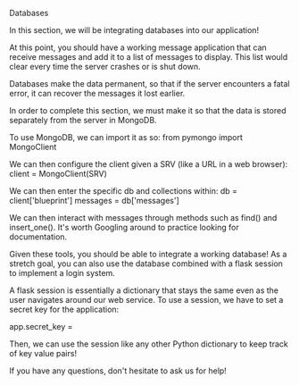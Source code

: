 Databases

In this section, we will be integrating databases into our application!

At this point, you should have a working message application that can receive
messages and add it to a list of messages to display. This list would clear
every time the server crashes or is shut down.

Databases make the data permanent, so that if the server encounters a fatal
error, it can recover the messages it lost earlier.

In order to complete this section, we must make it so that the data is stored
separately from the server in MongoDB.

To use MongoDB, we can import it as so:
from pymongo import MongoClient

We can then configure the client given a SRV (like a URL in a web browser):
client = MongoClient(SRV)

We can then enter the specific db and collections within:
db = client['blueprint']
messages = db['messages']

We can then interact with messages through methods such as find() and
insert_one(). It's worth Googling around to practice looking for documentation.

Given these tools, you should be able to integrate a working database! As a
stretch goal, you can also use the database combined with a flask session to
implement a login system.

A flask session is essentially a dictionary that stays the same even as the
user navigates around our web service. To use a session, we have to set a
secret key for the application:

app.secret_key = <ANY RANDOM STRING>

Then, we can use the session like any other Python dictionary to keep track of
key value pairs!

If you have any questions, don't hesitate to ask us for help!